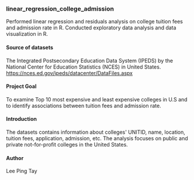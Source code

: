 ### linear_regression_college_admission
Performed linear regression and residuals analysis on college tuition fees and admission rate in R.
Conducted exploratory data analysis and data visualization in R.

#### Source of datasets
The Integrated Postsecondary Education Data System (IPEDS) by the National Center for Education Statistics (NCES) in United States.
https://nces.ed.gov/ipeds/datacenter/DataFiles.aspx

#### Project Goal
To examine Top 10 most expensive and least expensive colleges in U.S and to identify associations between tuition fees and admission rate.

#### Introduction
The datasets contains information about colleges' UNITID, name, location, tuition fees, application, admission, etc.
The analysis focuses on public and private not-for-profit colleges in the United States.

#### Author
Lee Ping Tay
